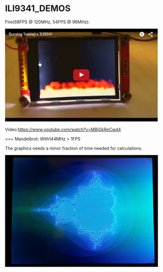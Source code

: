 # ILI9341_DEMOS

Fire(68FPS @ 120MHz, 54FPS @ 96MHz):

![fireplace](https://github.com/FrankBoesing/ILI9341_DEMOS/blob/master/img/fire.png)

Video:https://www.youtube.com/watch?v=MBjGkReCwd4

===
Mandelbrot: With144MHz > 1FPS

The graphics needs a minor fraction of time needed for calculations.

![mandelbrot](https://github.com/FrankBoesing/ILI9341_DEMOS/blob/master/img/mandelbrot.jpg)
